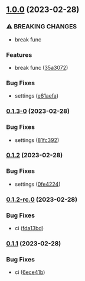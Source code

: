 ## [1.0.0](https://github.com/afuetterer/minimal-example3/compare/0.1.3-0...1.0.0) (2023-02-28)


### ⚠ BREAKING CHANGES

* break func

### Features

* break func ([35a3072](https://github.com/afuetterer/minimal-example3/commit/35a3072861e02b2e72303e2bffb1d887cab9f884))


### Bug Fixes

* settings ([e61aefa](https://github.com/afuetterer/minimal-example3/commit/e61aefaea483b334655f1eed85051e6ae31099ca))

### [0.1.3-0](https://github.com/afuetterer/minimal-example3/compare/0.1.2...0.1.3-0) (2023-02-28)


### Bug Fixes

* settings ([81fc392](https://github.com/afuetterer/minimal-example3/commit/81fc3925119af33034ea90f4b3374b27a8b2d0a5))

### [0.1.2](https://github.com/afuetterer/minimal-example3/compare/0.1.2-rc.0...0.1.2) (2023-02-28)


### Bug Fixes

* settings ([0fe4224](https://github.com/afuetterer/minimal-example3/commit/0fe42248c216271c1b32383f546435a9aa646086))

### [0.1.2-rc.0](https://github.com/afuetterer/minimal-example3/compare/0.1.1...0.1.2-rc.0) (2023-02-28)


### Bug Fixes

* ci ([fda13bd](https://github.com/afuetterer/minimal-example3/commit/fda13bd6d9ab941a4a72e4c1db2c731aa95284e8))

### [0.1.1](https://github.com/afuetterer/minimal-example3/compare/0.1.0...0.1.1) (2023-02-28)


### Bug Fixes

* ci ([6ece41b](https://github.com/afuetterer/minimal-example3/commit/6ece41bbb48c5140e625664594f3338b720308a9))

